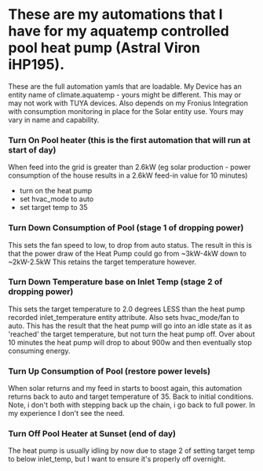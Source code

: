 # These are my automations that I have for my aquatemp controlled pool heat pump (Astral Viron iHP195).

These are the full automation yamls that are loadable. My Device has an entity name of climate.aquatemp - yours might be different. This may or may not work with TUYA devices. Also depends on my Fronius Integration with consumption monitoring in place for the Solar entity use. Yours may vary in name and capability.


### Turn On Pool heater (this is the first automation that will run at start of day)
When feed into the grid is greater than 2.6kW (eg solar production - power consumption of the house results in a 2.6kW feed-in value for 10 minutes)
- turn on the heat pump
- set hvac_mode to auto
- set target temp to 35

### Turn Down Consumption of Pool (stage 1 of dropping power)
This sets the fan speed to low, to drop from auto status. The result in this is that the power draw of the Heat Pump could go from ~3kW-4kW down to ~2kW-2.5kW
This retains the target temperature however.

### Turn Down Temperature base on Inlet Temp (stage 2 of dropping power)
This sets the target temperature to 2.0 degrees LESS than the heat pump recorded inlet_temperature entity attribute. Also sets hvac_mode/fan to auto.
This has the result that the heat pump will go into an idle state as it as 'reached' the target temperature, but not turn the heat pump off.
Over about 10 minutes the heat pump will drop to about 900w and then eventually stop consuming energy.

### Turn Up Consumption of Pool (restore power levels)
When solar returns and my feed in starts to boost again, this automation returns back to auto and target temperature of 35. Back to initial conditions. 
Note, i don't both with stepping back up the chain, i go back to full power. In my experience I don't see the need.

### Turn Off Pool Heater at Sunset (end of day)
The heat pump is usually idling by now due to stage 2 of setting target temp to below inlet_temp, but I want to ensure it's properly off overnight.
